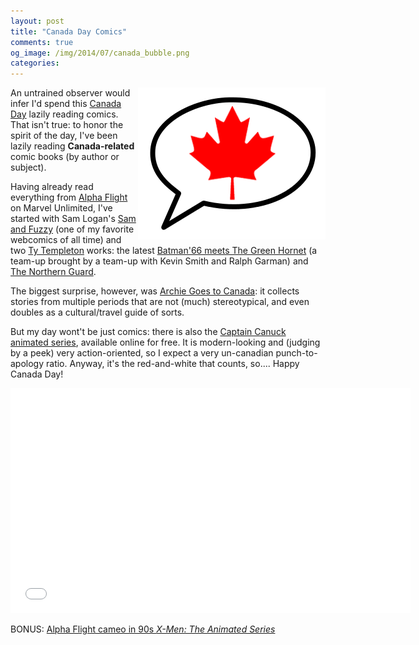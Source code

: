 ```yaml
---
layout: post
title: "Canada Day Comics"
comments: true
og_image: /img/2014/07/canada_bubble.png
categories:
---
```


<a href="https://en.wikipedia.org/wiki/User:Curly_Turkey"><img src="/img/2014/07/canada_bubble.png" style="border:0; box-shadow:0px 0px 0px" align="right" alt="CC-BY Curly Turkey" title="CC-BY Curly Turkey" /></a>An untrained observer would infer I'd spend this [Canada Day][1] lazily reading comics. That isn't true: to honor the spirit of the day, I've been lazily reading **Canada-related** comic books (by author or subject).

Having already read everything from [Alpha Flight][2] on Marvel Unlimited, I've started with Sam Logan's [Sam and Fuzzy][4] (one of my favorite webcomics of all time) and two [Ty Templeton][5] works: the latest [Batman'66 meets The Green Hornet][6] (a team-up brought by a team-up with Kevin Smith and Ralph Garman) and [The Northern Guard][7].

The biggest surprise, however, was [Archie Goes to Canada][8]: it collects stories from multiple periods that are not (much) stereotypical, and even doubles as a cultural/travel guide of sorts.

But my day wont't be just comics: there is also the
[Captain Canuck animated series][20], available online for free. It is modern-looking and (judging by a peek) very action-oriented, so I expect a very un-canadian punch-to-apology ratio. Anyway, it's the red-and-white that counts, so.... Happy Canada Day!

<center> <iframe width="640" height="360" src="//www.youtube.com/embed/mFinqPnt7So" frameborder="0" allowfullscreen></iframe> </center>

BONUS: [Alpha Flight cameo in 90s *X-Men: The Animated Series*][21]

[1]: http://canadaday.gc.ca
[2]: https://en.wikipedia.org/wiki/Alpha_Flight
[4]: http://www.samandfuzzy.com/new-reader
[5]: http://tytempletonart.wordpress.com/all-about-ty/about/
[6]: https://www.comixology.com/Batman-66-Meets-The-Green-Hornet/comics-series/22639
[7]: https://www.comixology.com/The-Northern-Guard-1/digital-comic/12321
[8]: https://www.comixology.com/Archie-Goes-to-Canada/digital-comic/94968

[20]: http://www.captaincanuck.com/web-series/
[21]: https://www.youtube.com/watch?v=MBmytm6RmB0
